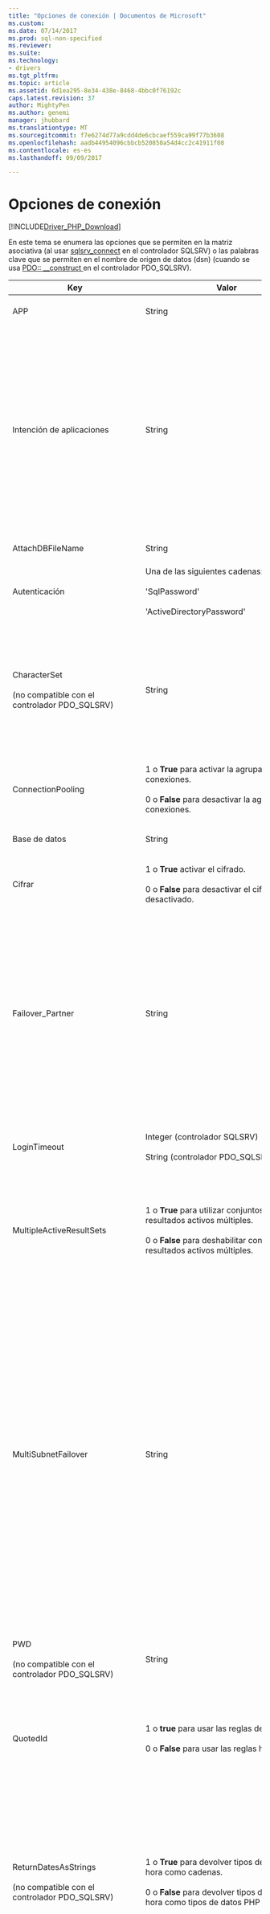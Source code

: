 ```yaml
---
title: "Opciones de conexión | Documentos de Microsoft"
ms.custom: 
ms.date: 07/14/2017
ms.prod: sql-non-specified
ms.reviewer: 
ms.suite: 
ms.technology:
- drivers
ms.tgt_pltfrm: 
ms.topic: article
ms.assetid: 6d1ea295-8e34-438e-8468-4bbc0f76192c
caps.latest.revision: 37
author: MightyPen
ms.author: genemi
manager: jhubbard
ms.translationtype: MT
ms.sourcegitcommit: f7e6274d77a9cdd4de6cbcaef559ca99f77b3608
ms.openlocfilehash: aadb44954096cbbcb520850a54d4cc2c41911f08
ms.contentlocale: es-es
ms.lasthandoff: 09/09/2017

---
```

# <a name="connection-options"></a>Opciones de conexión
[!INCLUDE[Driver_PHP_Download](../../includes/driver_php_download.md)]

En este tema se enumera las opciones que se permiten en la matriz asociativa (al usar [sqlsrv_connect](../../connect/php/sqlsrv-connect.md) en el controlador SQLSRV) o las palabras clave que se permiten en el nombre de origen de datos (dsn) (cuando se usa [PDO:: __construct ](../../connect/php/pdo-construct.md) en el controlador PDO_SQLSRV).  

|Key|Valor|Descripción|Valor de DB-Library|  
|-------|---------|---------------|-----------|  
|APP|String|Especifica el nombre de aplicación que se utiliza en el seguimiento.|No hay ningún valor establecido.|  
|Intención de aplicaciones|String|Declara el tipo de carga de trabajo de la aplicación al conectarse a un servidor. Los valores posibles son ReadOnly y ReadWrite.<br /><br />Para obtener más información sobre el soporte de [!INCLUDE[ssDriverPHP](../../includes/ssdriverphp_md.md)] para [!INCLUDE[ssHADR](../../includes/sshadr_md.md)], vea [Controlador PHP para el soporte de SQL Server para la alta disponibilidad con recuperación ante desastres](../../connect/php/php-driver-for-sql-server-support-for-high-availability-disaster-recovery.md).|ReadWrite|  
|AttachDBFileName|String|Especifica qué archivo de base de datos debe asociar el servidor.|No hay ningún valor establecido.|  
|Autenticación|Una de las siguientes cadenas:<br /><br />'SqlPassword'<br /><br />'ActiveDirectoryPassword'|Especifica el modo de autenticación.|No se ha establecido.|  
|CharacterSet<br /><br />(no compatible con el controlador PDO_SQLSRV)|String|Especifica el juego de caracteres que se utiliza para enviar datos al servidor.<br /><br />Los valores posibles son SQLSRV_ENC_CHAR y UTF-8. Para obtener más información, consulte [How to: Send and Retrieve UTF-8 Data Using Built-In UTF-8 Support](../../connect/php/how-to-send-and-retrieve-utf-8-data-using-built-in-utf-8-support.md).|SQLSRV_ENC_CHAR|  
|ConnectionPooling|1 o **True** para activar la agrupación de conexiones.<br /><br />0 o **False** para desactivar la agrupación de conexiones.|Especifica si la conexión se asigna desde una agrupación de conexiones (1 o **true**) o no (0 o **false**).<sup> 1</sup>|**True** (1)|  
|Base de datos|String|Especifica el nombre de la base de datos en uso para la conexión que se va a establecer<sup>2</sup>.|La base de datos predeterminada del inicio de sesión que se va a utilizar.|  
|Cifrar|1 o **True** activar el cifrado.<br /><br />0 o **False** para desactivar el cifrado desactivado.|Especifica si se cifra la comunicación con SQL Server (1 o **true**) o sin cifrar (0 o **false**)<sup>3</sup>.|**false** (0)|  
|Failover_Partner|String|Especifica el servidor y la instancia del reflejo de la base de datos (si está habilitada y configurada) que se usará cuando el servidor principal no esté disponible.<br /><br />Existen restricciones en el uso de Failover_Partner con MultiSubnetFailover. Para obtener más información, vea [Controlador PHP para el soporte de SQL Server para la alta disponibilidad con recuperación ante desastres](../../connect/php/php-driver-for-sql-server-support-for-high-availability-disaster-recovery.md).|No hay ningún valor establecido.|  
|LoginTimeout|Integer (controlador SQLSRV)<br /><br />String (controlador PDO_SQLSRV)|Especifica el número de segundos que se espera antes de que se produzca un error en el intento de conexión.|Sin tiempo de espera.|  
|MultipleActiveResultSets|1 o **True** para utilizar conjuntos de resultados activos múltiples.<br /><br />0 o **False** para deshabilitar conjuntos de resultados activos múltiples.|Deshabilita o habilita explícitamente la compatibilidad con conjuntos de resultados activos múltiples (MARS).<br /><br />Para obtener más información, vea [Cómo: deshabilitar activos múltiples &#40; MARS &#41; ](../../connect/php/how-to-disable-multiple-active-resultsets-mars.md).|True (1)|  
|MultiSubnetFailover|String|Especifique siempre **multiSubnetFailover = yes** al conectarse a la escucha del grupo de disponibilidad de un [!INCLUDE[ssSQL11](../../includes/sssql11_md.md)] grupo de disponibilidad o una [!INCLUDE[ssSQL11](../../includes/sssql11_md.md)] instancia de clúster de conmutación por error. **multiSubnetFailover = yes** configura [!INCLUDE[ssDriverPHP](../../includes/ssdriverphp_md.md)] para proporcionar una detección más rápida y conexión con el servidor (actualmente) activo. Los valores posibles Yes y No.<br /><br />Para obtener más información sobre el soporte de [!INCLUDE[ssDriverPHP](../../includes/ssdriverphp_md.md)] para [!INCLUDE[ssHADR](../../includes/sshadr_md.md)], vea [Controlador PHP para el soporte de SQL Server para la alta disponibilidad con recuperación ante desastres](../../connect/php/php-driver-for-sql-server-support-for-high-availability-disaster-recovery.md).|No|  
|PWD<br /><br />(no compatible con el controlador PDO_SQLSRV)|String|Especifica la contraseña asociada con el identificador de usuario que se utilizará al conectarse con la autenticación de SQL Server<sup>4</sup>.|No hay ningún valor establecido.|  
|QuotedId|1 o **true** para usar las reglas de SQL-92.<br /><br />0 o **False** para usar las reglas heredadas.|Especifica si se debe usar las reglas de SQL-92 para identificadores entrecomillados (1 o **true**) o para usar las reglas heredadas de Transact-SQL (0 o **false**).|**True** (1)|  
|ReturnDatesAsStrings<br /><br />(no compatible con el controlador PDO_SQLSRV)|1 o **True** para devolver tipos de fecha y hora como cadenas.<br /><br />0 o **False** para devolver tipos de fecha y hora como tipos de datos PHP **DateTime** .|Recupera tipos de fecha y hora (datetime, date, time, datetime2 y datetimeoffset) como cadenas o como tipos de datos PHP. Cuando se utiliza el controlador PDO_SQLSRV, las fechas se devuelven como cadenas. El controlador PDO_SQLSRV no tiene ningún **datetime** tipo.<br /><br />Para obtener más información, vea [Cómo recuperar el tipo de fecha y hora como cadenas con el controlador SQLSRV](../../connect/php/how-to-retrieve-date-and-time-type-as-strings-using-the-sqlsrv-driver.md).|**False**|  
|De desplazamiento|String|"en búfer" indica que desea que un cursor de cliente (en búfer), que permite almacenar en caché un conjunto de resultados en memoria completo. Para obtener más información, vea [tipos de Cursor &#40; Controlador SQLSRV &#41; ](../../connect/php/cursor-types-sqlsrv-driver.md).|Cursor de solo avance|  
|Server<br /><br />(no compatible con el controlador SQLSRV)|String|El nombre de la instancia de [!INCLUDE[ssNoVersion](../../includes/ssnoversion_md.md)] a la que se conectará.<br /><br />También puede especificar un nombre de red virtual para conectarse a un grupo de disponibilidad AlwaysOn. Para obtener más información sobre el soporte de [!INCLUDE[ssDriverPHP](../../includes/ssdriverphp_md.md)] para [!INCLUDE[ssHADR](../../includes/sshadr_md.md)], vea [Controlador PHP para el soporte de SQL Server para la alta disponibilidad con recuperación ante desastres](../../connect/php/php-driver-for-sql-server-support-for-high-availability-disaster-recovery.md).|Server es una palabra clave obligatoria (aunque no tiene que ser la primera palabra clave de la cadena de conexión). Si no se pasa un nombre de servidor a la palabra clave, se realiza un intento para conectarse a la instancia local.<br /><br />El valor transmitido al servidor puede ser el nombre de una instancia de [!INCLUDE[ssNoVersion](../../includes/ssnoversion_md.md)] o la dirección IP de la instancia. También puede especificar un número de puerto (por ejemplo, `sqlsrv:server=(local),1033`).<br /><br />A partir de la versión 3.0 de los [!INCLUDE[ssDriverPHP](../../includes/ssdriverphp_md.md)] , también puede especificar una instancia de LocalDB con `server=(localdb)\instancename`. Para obtener más información, consulte [PHP Driver for SQL Server Support for LocalDB](../../connect/php/php-driver-for-sql-server-support-for-localdb.md).|  
|TraceFile|String|Especifica la ruta de acceso del archivo utilizado para los datos de seguimiento.|No hay ningún valor establecido.|  
|TraceOn|1 o **True** para habilitar el seguimiento.<br /><br />0 o **False** para deshabilitar el seguimiento.|Especifica si está habilitado el seguimiento de ODBC (1 o **true**) o deshabilitado (0 o **false**) para la conexión que se va a establecer.|**false** (0)|  
|TransactionIsolation|El controlador SQLSRV utiliza los siguientes valores:<br /><br />SQLSRV_TXN_READ_UNCOMMITTED<br /><br />SQLSRV_TXN_READ_COMMITTED<br /><br />SQLSRV_TXN_REPEATABLE_READ<br /><br />SQLSRV_TXN_SNAPSHOT<br /><br />SQLSRV_TXN_SERIALIZABLE<br /><br />El controlador PDO_SQLSRV utiliza los siguientes valores:<br /><br />PDO::SQLSRV_TXN_READ_UNCOMMITTED<br /><br />PDO::SQLSRV_TXN_READ_COMMITTED<br /><br />PDO::SQLSRV_TXN_REPEATABLE_READ<br /><br />PDO::SQLSRV_TXN_SNAPSHOT<br /><br />PDO::SQLSRV_TXN_SERIALIZABLE|Especifica el nivel de aislamiento de la transacción.<br /><br />Para obtener más información sobre el aislamiento de transacciones, consulte [SET TRANSACTION ISOLATION LEVEL](http://go.microsoft.com/fwlink/?LinkID=191497) en la documentación de SQL Server.|SQLSRV_TXN_READ_COMMITTED<br /><br />o bien<br /><br />PDO::SQLSRV_TXN_READ_COMMITTED|  
|TransparentNetworkIPResolution|**Habilitado** o **deshabilitado**|Afecta a la secuencia de conexión cuando la primera resuelve la dirección IP del nombre de host no responde y hay varias direcciones IP asociadas con el nombre de host.<br /><br />Interactúa con MultiSubnetFailover para proporcionar secuencias de una conexión distinta. Para obtener más información, consulte [utilizando resolución de IP de red transparente](https://docs.microsoft.com/en-us/sql/connect/odbc/using-transparent-network-ip-resolution).|Habilitado|
|TrustServerCertificate|1 o **True** para confiar en certificado.<br /><br />0 o **False** para no confiar en el certificado.|Especifica si el cliente debe confiar (1 o **true**) o rechazar (0 o **false**) un certificado de servidor autofirmado.|**false** (0)|  
|UID<br /><br />(no compatible con el controlador PDO_SQLSRV)|String|Especifica el identificador de usuario que se utilizará al conectar con la autenticación de SQL Server<sup>4</sup>.|No hay ningún valor establecido.|  
|WSID|String|Especifica el nombre del equipo del que se realizará el seguimiento.|No hay ningún valor establecido.|  

1. El `ConnectionPooling` atributo no puede utilizarse para habilitar o deshabilitar la agrupación de conexiones en Linux y Mac. Vea [agrupación de conexiones (controladores de Microsoft para PHP para SQL Server)](../../connect/php/connection-pooling-microsoft-drivers-for-php-for-sql-server.md).

2. Todas las consultas ejecutadas en la conexión establecida se realizan en la base de datos especificada por el *base de datos* atributo. Sin embargo, si el usuario tiene los permisos adecuados, en otras bases de datos pueden tener acceso a datos mediante un nombre completo. Por ejemplo, si la *maestro* base de datos se establece con el *base de datos* el atributo de conexión, todavía es posible ejecutar una consulta de Transact-SQL que tiene acceso a la * AdventureWorks.HumanResources.Employee* tabla utilizando el nombre completo.  

3. Si se habilita *Encryption* , puede afectar al rendimiento de algunas aplicaciones debido a la sobrecarga computacional que se precisa para cifrar los datos.  

4. El nombre de la instancia de *UID* y *PWD* al realizar la conexión con la autenticación de [!INCLUDE[ssNoVersion](../../includes/ssnoversion_md.md)] .  

Muchas de las claves admitidas son atributos de cadena de conexión ODBC. Para obtener información sobre las cadenas de conexión ODBC, consulte [Usar palabras clave de cadena de conexión con SQL Server Native Client](http://go.microsoft.com/fwlink/?LinkId=105504).  

## <a name="see-also"></a>Vea también  
[Conexión al servidor](../../connect/php/connecting-to-the-server.md)  

